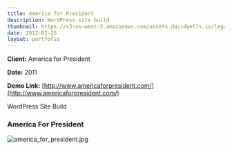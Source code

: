 ```yaml
---
title: America for President
description: WordPress site build
thumbnail: https://s3-us-west-2.amazonaws.com/assets.davidwells.io/legacy/2015/03/1425424248_america_for_president-450x347.jpg
date: 2012-02-25
layout: portfolio
---
```


**Client:** America for President

**Date:** 2011

**Demo Link:** [http://www.americaforpresident.com/](http://www.americaforpresident.com/)

WordPress Site Build

### America For President

![](https://s3-us-west-2.amazonaws.com/assets.davidwells.io/work/america-for-president.jpg "america_for_president.jpg")
